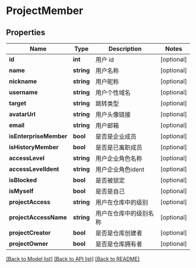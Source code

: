 # ProjectMember

## Properties
Name | Type | Description | Notes
------------ | ------------- | ------------- | -------------
**id** | **int** | 用户 id | [optional] 
**name** | **string** | 用户名称 | [optional] 
**nickname** | **string** | 用户昵称 | [optional] 
**username** | **string** | 用户个性域名 | [optional] 
**target** | **string** | 跳转类型 | [optional] 
**avatarUrl** | **string** | 用户头像链接 | [optional] 
**email** | **string** | 用户邮箱 | [optional] 
**isEnterpriseMember** | **bool** | 是否是企业成员 | [optional] 
**isHistoryMember** | **bool** | 是否是已离职成员 | [optional] 
**accessLevel** | **string** | 用户企业角色名称 | [optional] 
**accessLevelIdent** | **string** | 用户企业角色ident | [optional] 
**isBlocked** | **bool** | 是否被锁定 | [optional] 
**isMyself** | **bool** | 是否是自己 | [optional] 
**projectAccess** | **string** | 用户在仓库中的级别 | [optional] 
**projectAccessName** | **string** | 用户在仓库中的级别名称 | [optional] 
**projectCreator** | **bool** | 是否是仓库创建者 | [optional] 
**projectOwner** | **bool** | 是否是仓库拥有者 | [optional] 

[[Back to Model list]](../../README.md#documentation-for-models) [[Back to API list]](../../README.md#documentation-for-api-endpoints) [[Back to README]](../../README.md)


